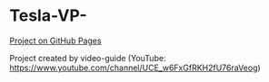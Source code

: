 # Tesla-VP-

[Project on GitHub Pages](https://piqp.github.io/Tesla-VP-/)  

Project created by video-guide (YouTube: https://www.youtube.com/channel/UCE_w6FxGfRKH2fU76raVeog)
